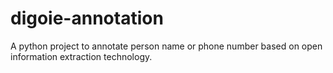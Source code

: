 # digoie-annotation
A python project to annotate person name or phone number based on open information extraction technology.


